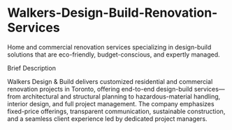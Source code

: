 # Walkers-Design-Build-Renovation-Services
Home and commercial renovation services specializing in design-build solutions that are eco-friendly, budget-conscious, and expertly managed.

Brief Description

Walkers Design & Build delivers customized residential and commercial renovation projects in Toronto, offering end-to-end design-build services—from architectural and structural planning to hazardous-material handling, interior design, and full project management. The company emphasizes fixed-price offerings, transparent communication, sustainable construction, and a seamless client experience led by dedicated project managers.
